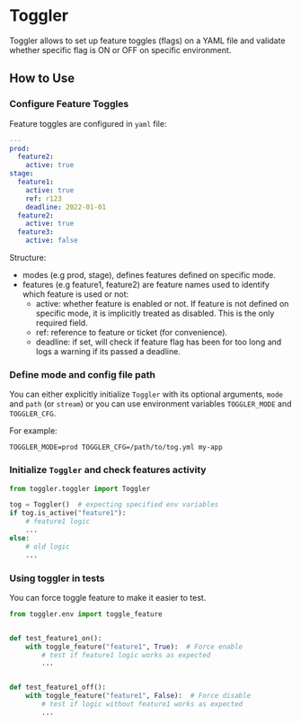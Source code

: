# Toggler

Toggler allows to set up feature toggles (flags) on a YAML file and validate whether
specific flag is ON or OFF on specific environment.

## How to Use

### Configure Feature Toggles

Feature toggles are configured in `yaml` file:

```yaml
---
prod:
  feature2:
    active: true
stage:
  feature1:
    active: true
    ref: r123
    deadline: 2022-01-01
  feature2:
    active: true
  feature3:
    active: false
```

Structure:

* modes (e.g prod, stage), defines features defined on specific mode.
* features (e.g feature1, feature2) are feature names used to identify which
  feature is used or not:
    - active: whether feature is enabled or not. If feature is not defined on
      specific mode, it is implicitly treated as disabled. This is the only required field.
    - ref: reference to feature or ticket (for convenience).
    - deadline: if set, will check if feature flag has been for too long and logs
      a warning if its passed a deadline.

### Define mode and config file path

You can either explicitly initialize `Toggler` with its optional arguments, `mode` and `path` (or `stream`) or you can use environment variables `TOGGLER_MODE` and `TOGGLER_CFG`.

For example:

```
TOGGLER_MODE=prod TOGGLER_CFG=/path/to/tog.yml my-app
```

### Initialize `Toggler` and check features activity

```python
from toggler.toggler import Toggler

tog = Toggler()  # expecting specified env variables
if tog.is_active("feature1"):
    # feature1 logic
    ...
else:
    # old logic
    ...
```

### Using toggler in tests

You can force toggle feature to make it easier to test.

```python
from toggler.env import toggle_feature


def test_feature1_on():
    with toggle_feature("feature1", True):  # Force enable
        # test if feature1 logic works as expected
        ...


def test_feature1_off():
    with toggle_feature("feature1", False):  # Force disable
        # test if logic without feature1 works as expected
        ...
```
